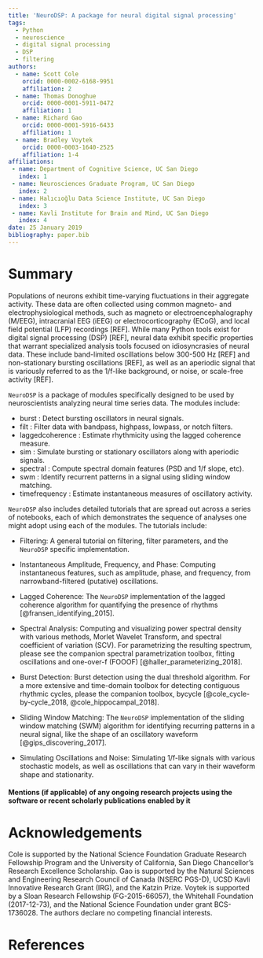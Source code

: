 ```yaml
---
title: 'NeuroDSP: A package for neural digital signal processing'
tags:
  - Python
  - neuroscience
  - digital signal processing
  - DSP
  - filtering
authors:
  - name: Scott Cole
    orcid: 0000-0002-6168-9951
    affiliation: 2
  - name: Thomas Donoghue
    orcid: 0000-0001-5911-0472
    affiliation: 1
  - name: Richard Gao
    orcid: 0000-0001-5916-6433
    affiliation: 1
  - name: Bradley Voytek
    orcid: 0000-0003-1640-2525
    affiliation: 1-4
affiliations:
 - name: Department of Cognitive Science, UC San Diego
   index: 1
 - name: Neurosciences Graduate Program, UC San Diego
   index: 2
 - name: Halıcıoğlu Data Science Institute, UC San Diego
   index: 3
 - name: Kavli Institute for Brain and Mind, UC San Diego
   index: 4   
date: 25 January 2019
bibliography: paper.bib
---
```


# Summary

Populations of neurons exhibit time-varying fluctuations in their aggregate activity. These data are often collected using common magneto- and electrophysiological methods, such as magneto or electroencephalography (M/EEG), intracranial EEG (iEEG) or electrocorticography (ECoG), and local field potential (LFP) recordings [REF]. While many Python tools exist for digital signal processing (DSP) [REF], neural data exhibit specific properties that warrant specialized analysis tools focused on idiosyncrasies of neural data. These include band-limited oscillations below 300-500 Hz [REF] and non-stationary bursting oscillations [REF], as well as an aperiodic signal that is variously referred to as the 1/f-like background, or noise, or scale-free activity [REF].

``NeuroDSP`` is a package of modules specifically designed to be used by neuroscientists analyzing neural time series data. The modules include:

* burst : Detect bursting oscillators in neural signals.
* filt : Filter data with bandpass, highpass, lowpass, or notch filters.
* laggedcoherence : Estimate rhythmicity using the lagged coherence measure.
* sim : Simulate bursting or stationary oscillators along with aperiodic signals.
* spectral : Compute spectral domain features (PSD and 1/f slope, etc).
* swm : Identify recurrent patterns in a signal using sliding window matching.
* timefrequency : Estimate instantaneous measures of oscillatory activity.

``NeuroDSP`` also includes detailed tutorials that are spread out across a series of notebooks, each of which demonstrates the sequence of analyses one might adopt using each of the modules. The tutorials include:

* Filtering: A general tutorial on filtering, filter parameters, and the ``NeuroDSP`` specific implementation.

* Instantaneous Amplitude, Frequency, and Phase: Computing instantaneous features, such as amplitude, phase, and frequency, from narrowband-filtered (putative) oscillations.

* Lagged Coherence: The ``NeuroDSP`` implementation of the lagged coherence algorithm for quantifying the presence of rhythms [@fransen_identifying_2015].

* Spectral Analysis: Computing and visualizing power spectral density with various methods, Morlet Wavelet Transform, and spectral coefficient of variation (SCV). For parametrizing the resulting spectrum, please see the companion spectral parametrization toolbox, fitting oscillations and one-over-f (FOOOF) [@haller_parameterizing_2018].

* Burst Detection: Burst detection using the dual threshold algorithm. For a more extensive and time-domain toolbox for detecting contiguous rhythmic cycles, please the companion toolbox, bycycle [@cole_cycle-by-cycle_2018, @cole_hippocampal_2018].

* Sliding Window Matching: The ``NeuroDSP`` implementation of the sliding window matching (SWM) algorithm for identifying recurring patterns in a neural signal, like the shape of an oscillatory waveform [@gips_discovering_2017].

* Simulating Oscillations and Noise: Simulating 1/f-like signals with various stochastic models, as well as oscillations that can vary in their waveform shape and stationarity.

#### Mentions (if applicable) of any ongoing research projects using the software or recent scholarly publications enabled by it



# Acknowledgements

Cole is supported by the National Science Foundation Graduate Research
Fellowship Program and the University of California, San Diego Chancellor’s
Research Excellence Scholarship. Gao is supported by the Natural Sciences and
Engineering Research Council of Canada (NSERC PGS-D), UCSD Kavli Innovative
Research Grant (IRG), and the Katzin Prize. Voytek is supported by a Sloan
Research Fellowship (FG-2015-66057), the Whitehall Foundation (2017-12-73),
and the National Science Foundation under grant BCS-1736028.
The authors declare no competing financial interests.

# References
